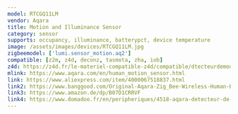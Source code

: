 ```yaml
---
model: RTCGQ11LM
vendor: Aqara
title: Motion and Illuminance Sensor
category: sensor
supports: occupancy, illuminance, batterypct, device temperature
image: /assets/images/devices/RTCGQ11LM.jpg
zigbeemodel: ['lumi.sensor_motion.aq2']
compatible: [z2m, z4d, deconz, tasmota, zha, iob]
z4d: https://z4d.fr/le-materiel-compatible-z4d/compatible/dtecteurdemouvementaqara
mlink: https://www.aqara.com/en/human_motion_sensor.html
link: https://www.aliexpress.com/item/4000067518837.html
link2: https://www.banggood.com/Original-Aqara-Zig_Bee-Wireless-Human-Body-PIR-Sensor-Smart-Home-Kit-From-Xiaomi-Eco-System-p-1177007.html
link3: https://www.amazon.de/dp/B07D1CRRVF
link4: https://www.domadoo.fr/en/peripheriques/4518-aqara-detecteur-de-mouvement-zigbee-192784000090.html
---
```

